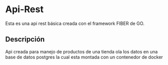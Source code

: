 # Api-Rest

Esta es una api rest básica creada con el framework FIBER de GO. 

## Descripción

Api creada para manejo de productos de una tienda ola los datos en una base de datos postgres la cual esta montada con un contenedor de docker